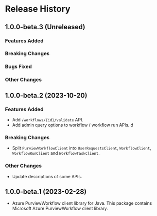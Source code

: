 # Release History

## 1.0.0-beta.3 (Unreleased)

### Features Added

### Breaking Changes

### Bugs Fixed

### Other Changes

## 1.0.0-beta.2 (2023-10-20)

### Features Added

- Add `/workflows/{id}/validate` API.
- Add admin query options to workflow / workflow run APIs.
d
### Breaking Changes

- Split `PurviewWorkflowClient` into `UserRequestsClient`, `WorkflowClient`, `WorkflowRunClient` and `WorkflowTaskClient`.

### Other Changes

- Update descriptions of some APIs.

## 1.0.0-beta.1 (2023-02-28)

- Azure PurviewWorkflow client library for Java. This package contains Microsoft Azure PurviewWorkflow client library.
